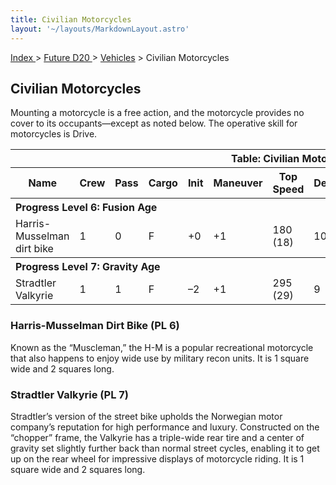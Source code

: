 ```yaml
---
title: Civilian Motorcycles
layout: '~/layouts/MarkdownLayout.astro'
---
```


[ Index ](/) > [ Future D20 ](/future.d20.srd) > [Vehicles](/future.d20.srd/vehicles) > Civilian Motorcycles

## Civilian Motorcycles

Mounting a motorcycle is a free action, and the motorcycle provides no cover
to its occupants—except as noted below. The operative skill for motorcycles is
Drive.


<table> <tr><th colspan="13">Table: Civilian Motorcycles</th></tr> <tr><th>Name</th><th>Crew</th><th>Pass</th><th>Cargo</th><th>Init</th><th>Maneuver</th><th>Top Speed</th><th>Defense</th><th>Hard</th><th>Hit Points</th><th>Size</th><th>Purchase DC</th><th>Restriction</th></tr> <tr><th colspan="13" style="text-align: left">Progress Level 6: Fusion Age</th></tr> <tr><td>Harris-Musselman dirt bike </td><td>1</td><td>0</td><td>F</td><td>+0</td><td>+1</td><td>180 (18)</td><td>10</td><td>5</td><td>19</td><td>M</td><td>24</td><td>Lic (+1)</td></tr> <tr><th colspan="13" style="text-align: left">Progress Level 7: Gravity Age</th></tr> <tr><td>Stradtler Valkyrie </td><td>1</td><td>1</td><td>F</td><td>–2</td><td>+1</td><td>295 (29)</td><td>9</td><td>5</td><td>24</td><td>L</td><td>28</td><td>Lic (+1)</td></tr> </table>



### Harris-Musselman Dirt Bike (PL 6)

Known as the “Muscleman,” the H-M is a popular recreational motorcycle that
also happens to enjoy wide use by military recon units. It is 1 square wide
and 2 squares long.

### Stradtler Valkyrie (PL 7)

Stradtler’s version of the street bike upholds the Norwegian motor company’s
reputation for high performance and luxury. Constructed on the “chopper”
frame, the Valkyrie has a triple-wide rear tire and a center of gravity set
slightly further back than normal street cycles, enabling it to get up on the
rear wheel for impressive displays of motorcycle riding. It is 1 square wide
and 2 squares long.

